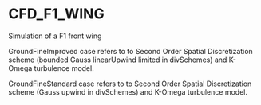 # CFD_F1_WING
Simulation of a F1 front wing

GroundFineImproved case refers to to Second Order Spatial Discretization scheme (bounded Gauss linearUpwind limited in divSchemes) and K-Omega turbulence model. 

GroundFineStandard case refers to to Second Order Spatial Discretization scheme (Gauss upwind in divSchemes) and K-Omega turbulence model. 
